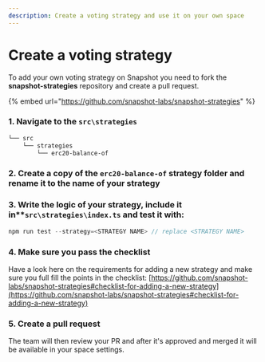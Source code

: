 ```yaml
---
description: Create a voting strategy and use it on your own space
---
```


# Create a voting strategy

To add your own voting strategy on Snapshot you need to fork the **snapshot-strategies** repository and create a pull request.

{% embed url="https://github.com/snapshot-labs/snapshot-strategies" %}

### 1. Navigate to the **`src\strategies`**

```bash
└── src
    └── strategies
        └── erc20-balance-of
```

### 2. Create a copy of the **`erc20-balance-of`** strategy folder and rename it to the name of your strategy

### 3. Write the logic of your strategy, include it in\*\*`src\strategies\index.ts` and test it with:

```javascript
npm run test --strategy=<STRATEGY NAME> // replace <STRATEGY NAME>
```

### 4. Make sure you pass the checklist

Have a look here on the requirements for adding a new strategy and make sure you full fill the points in the checklist: [https://github.com/snapshot-labs/snapshot-strategies#checklist-for-adding-a-new-strategy](https://github.com/snapshot-labs/snapshot-strategies#checklist-for-adding-a-new-strategy)

### 5. Create a pull request

The team will then review your PR and after it's approved and merged it will be available in your space settings.
